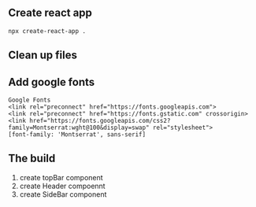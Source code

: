 ## Create react app

```
npx create-react-app .
```

## Clean up files

## Add google fonts

```
Google Fonts
<link rel="preconnect" href="https://fonts.googleapis.com">
<link rel="preconnect" href="https://fonts.gstatic.com" crossorigin>
<link href="https://fonts.googleapis.com/css2?family=Montserrat:wght@100&display=swap" rel="stylesheet">
[font-family: 'Montserrat', sans-serif]
```

## The build

1. create topBar component
2. create Header compoennt
3. create SideBar component
